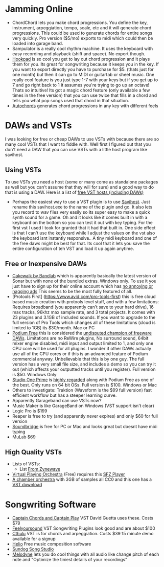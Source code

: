 # Jamming Online #
- ChordChord lets you make chord progressions.  You define the key, instrument, arpeggiation, tempo, scale, etc and it will generate chord progressions.  This could be used to generate chords for entire songs very quickly.  Pro version ($5/mo) exports to midi which could then be loaded into garage band.
- Sampulator is a really cool rhythm machine.  It uses the keyboard with easy recording and playback (shift and space).  No export though.
- [Hookpad](https://www.hooktheory.com/hookpad/app) is so cool you get to lay out chord progression and it plays them for you.  Its great for songwriting because it keeps you in the key.  If you want to export directly you have to purchase for $5. (thats just for one month) but then it can go to MIDI or guitartab or sheet music.  One really cool feature is you just type 1-7 with your keys but if you get up to 7 and go right back to 1 it assumes you're trying to go up an octave!  Thats so intuitive!  Its got a magic chord feature (only available a few times in the free version) that you can use twice that fills in a chord and tells you what pop songs used that chord in that situation. 
- [Autochords](https://autochords.com/) generates chord progressions in any key with different feels

# DAWs and VSTs #
I was looking for free or cheap DAWs to use VSTs with because there are so many cool VSTs that I want to fiddle with.  Well first I figured out that you don't need a DAW that you can use VSTs with a little host program like savihost.

## Using VSTs ##
To use VSTs you need a host (some or many come as standalone packages as well but you can't assume that they will for sure) and a good way to do that is using a DAW.  Here is a list of [free VST hosts (including DAWs)](https://bedroomproducersblog.com/2011/05/16/bpb-freeware-studio-best-free-vst-host-applications/)

* Perhaps the easiest way to use a VST plugin is to use [Savihost](https://www.hermannseib.com/english/savihost.htm).  Just rename this savihost.exe to the name of the plugin and go.  It also lets you record to wav files very easily so its super easy to make a quick synth sound for a game. Oh and it looks like it comes built in with a keyboard on the bottom so you can test it out with key typing.  For the first vst I used I took for granted that it had that built in.  One side effect is that I can't use the keyboard while I adjust the values on the vst also the keyboard isnt instantly responsive..  A tiny midi keyboard and one of the free daws might be best for that. Its cool that it lets you save the entire configuration of teh VST and load it up again anytime. 


## Free or Inexpensive DAWs ##
* [Cakewalk by Bandlab](https://www.bandlab.com/products/cakewalk) which is apparently basically the latest version of Sonar but with none of the bundled extras.  Windows only.  To use it you just have to sign up for their online account which has [no annoying or nagging ads](https://bedroomproducersblog.com/2015/11/11/free-daw-software/) This seems to be the most fully featured of all.
* [Protools First] (https://www.avid.com/pro-tools-first) this is free cloud based music creation with protools level stuff, and with a few limitations: Requires broadband (you apparently can't save to your hard drive), 16 max tracks, 96khz max sample rate, and 3 total projects.  It comes with 23 plugins and 3.1GB of included sounds.  If you want to upgrade to the full version of Pro Tools which changes all of these limitations (cloud is limited to 1GB) its $30/month.  Mac or PC
* [Podium Free](https://zynewave.com/podium-free/) this is considered the [undisputed champion of freeware DAWs](https://bedroomproducersblog.com/2015/01/23/pro-tools-free/).    Limitations are no ReWire plugins, No surround sound, 64bit mixer engine disabled, midi input and output limited to 1, and only one CPU core will be used for all plugins.  I wonder if other DAWs actually use all of the CPU cores or if this is an advanced feature of Podium commercial anyway.  Unbelievable that this is by one guy.  The full version has a very small file size, and includes a demo so you can try it out (which affects your outputted tracks until you register).  Full version is $50.  Windows Only
* [Studio One Prime](https://shop.presonus.com/Studio-One-4-Prime) is [highly regarded](https://bedroomproducersblog.com/2015/01/23/pro-tools-free/) along with Podium Free as one of the best. Only runs on 64 bit OSs.   Full version is $100.  Windows or Mac
* Others to investigate: Traktion (Waveform is the $99 full version) fast efficient workflow but has a steeper learning curve.
* Apparently Garageband can use VSTs now?
* Music Maker is like GarageBand on Windows (VST support isn't clear)
* Logic Pro is $199
* Reaper is free to try (and apparently never expires) and only $60 for full version
* [Soundbridge](http://soundbridge.io) is free for PC or Mac and looks great but doesnt have midi typing
* MuLab $69

## High Quality VSTs ##

* Lists of VSTs: 
	* List [From Zynewave](https://zynewave.com/recommended-freeware-plugins/)
* [Virtual Playing Orchestra](http://virtualplaying.com/) (Free) requires this [SFZ Player](https://www.plogue.com/products/sforzando.html)
* [A chamber orchestra](https://vis.versilstudios.com/vsco-community.html) with 3GB of samples all CC0 and this one has a [VST download](http://bigcatinstruments.blogspot.com/2017/02/vsco2-rompler.html)
	
# Songwriting Software #

* [Captain Chords and Captain Play](https://mixedinkey.com/captain-plugins/captain-chords/) VST David Guetta uses these.  Costs $79
* [Feelyoursound](https://feelyoursound.com/) VST Songwriting Plugins look good and are about $100
* [Cthulu](https://xferrecords.com/products/cthulhu) VST is for chords and arpeggiation.  Costs $39 15 minute demo available for a signup
* [Helio](https://helio.fm/) Free music composition software
* [Sundog Song Studio](https://feelyoursound.com/sundog/)
* [Melodyne](https://www.celemony.com/en/melodyne/what-is-melodyne) lets you do cool things with all audio like change pitch of each note and "Optimize the tiniest details of your recordings"
